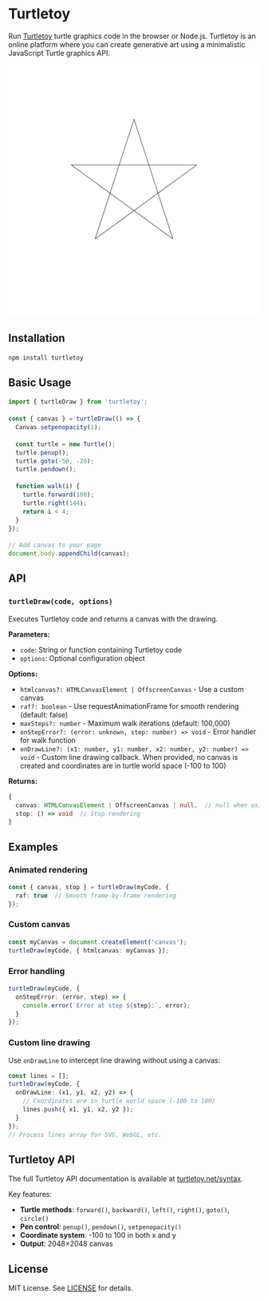 # Turtletoy

Run [Turtletoy](https://turtletoy.net) turtle graphics code in the browser or Node.js. Turtletoy is an online platform where you can create generative art using a minimalistic JavaScript Turtle graphics API. 

![Example output](docs/screenshot.png)

## Installation

```sh
npm install turtletoy
```

## Basic Usage

```ts
import { turtleDraw } from 'turtletoy';

const { canvas } = turtleDraw(() => {
  Canvas.setpenopacity(1);
  
  const turtle = new Turtle();
  turtle.penup();
  turtle.goto(-50, -20);
  turtle.pendown();
  
  function walk(i) {
    turtle.forward(100);
    turtle.right(144);
    return i < 4;
  }
});

// Add canvas to your page
document.body.appendChild(canvas);
```

## API

### `turtleDraw(code, options)`

Executes Turtletoy code and returns a canvas with the drawing.

**Parameters:**
- `code`: String or function containing Turtletoy code
- `options`: Optional configuration object

**Options:**
- `htmlcanvas?: HTMLCanvasElement | OffscreenCanvas` - Use a custom canvas
- `raf?: boolean` - Use requestAnimationFrame for smooth rendering (default: false)
- `maxSteps?: number` - Maximum walk iterations (default: 100,000)
- `onStepError?: (error: unknown, step: number) => void` - Error handler for walk function
- `onDrawLine?: (x1: number, y1: number, x2: number, y2: number) => void` - Custom line drawing callback. When provided, no canvas is created and coordinates are in turtle world space (-100 to 100)

**Returns:**
```ts
{
  canvas: HTMLCanvasElement | OffscreenCanvas | null,  // null when using onDrawLine
  stop: () => void  // Stop rendering
}
```

## Examples

### Animated rendering

```ts
const { canvas, stop } = turtleDraw(myCode, { 
  raf: true  // Smooth frame-by-frame rendering
});
```

### Custom canvas

```ts
const myCanvas = document.createElement('canvas');
turtleDraw(myCode, { htmlcanvas: myCanvas });
```

### Error handling

```ts
turtleDraw(myCode, {
  onStepError: (error, step) => {
    console.error(`Error at step ${step}:`, error);
  }
});
```

### Custom line drawing

Use `onDrawLine` to intercept line drawing without using a canvas:

```ts
const lines = [];
turtleDraw(myCode, {
  onDrawLine: (x1, y1, x2, y2) => {
    // Coordinates are in turtle world space (-100 to 100)
    lines.push({ x1, y1, x2, y2 });
  }
});
// Process lines array for SVG, WebGL, etc.
```

## Turtletoy API

The full Turtletoy API documentation is available at [turtletoy.net/syntax](https://turtletoy.net/syntax).

Key features:
- **Turtle methods**: `forward()`, `backward()`, `left()`, `right()`, `goto()`, `circle()`
- **Pen control**: `penup()`, `pendown()`, `setpenopacity()`
- **Coordinate system**: -100 to 100 in both x and y
- **Output**: 2048×2048 canvas

## License

MIT License. See [LICENSE](LICENSE) for details.
